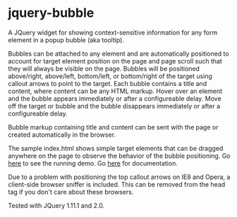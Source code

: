 jquery-bubble
===============

A JQuery widget for showing context-sensitive information for any form element in a popup bubble (aka tooltip).

Bubbles can be attached to any element and are automatically positioned to account for target element position on the page and page scroll such that they will always be visible on the page.  Bubbles will be positioned above/right, above/left, bottom/left, or bottom/right of the target using callout arrows to point to the target.  Each bubble contains a title and content, where content can be any HTML markup.  Hover over an element and the bubble appears immediately or after a configureable delay.  Move off the target or bubble and the bubble disappears immediately or after a configureable delay.

Bubble markup containing title and content can be sent with the page or created automatically in the browser.

The sample index.html shows simple target elements that can be dragged anywhere on the page to observe the behavior of the bubble positioning.  Go <a href="http://byennaco.github.io/jquery-bubble/">here</a> to see the running demo.  Go <a href="http://byennaco.github.io/jquery-bubble/doc/bubble.html">here</a> for documentation.

Due to a problem with positioning the top callout arrows on IE8 and Opera, a client-side browser sniffer is included.  This can be removed from the head tag if you don't care about these browsers.

Tested with JQuery 1.11.1 and 2.0.
